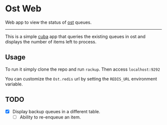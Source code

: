 # Ost Web

Web app to view the status of [ost](https://github.com/soveran/ost) queues.

---

This is a simple [cuba](https://github.com/soveran/cuba) app that queries the existing queues in ost and displays the number of items left to process.

## Usage
To run it simply clone the repo and run `rackup`. Then access `localhost:9292`

You can customize the `Ost.redis` url by setting the `REDIS_URL` environment variable.

## TODO
- [x] Display backup queues in a different table.
  - [ ] Ability to re-enqueue an item.
